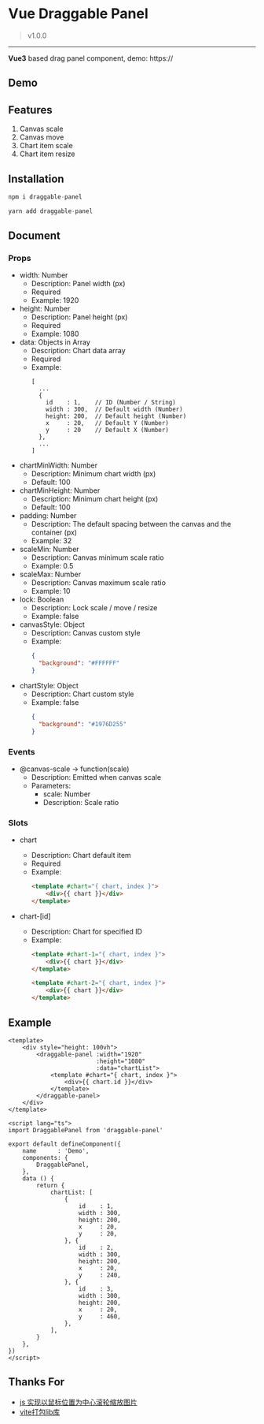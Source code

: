 # Vue Draggable Panel

> v1.0.0

---

**Vue3** based drag panel component, demo: https://

## Demo

## Features

1. Canvas scale
2. Canvas move
3. Chart item scale
4. Chart item resize

## Installation

``` typescript
npm i draggable-panel

yarn add draggable-panel
```

## Document

### Props

* width: Number
    - Description: Panel width (px)
    - Required
    - Example: 1920
* height: Number
    - Description: Panel height (px)
    - Required
    - Example: 1080
* data: Objects in Array
    - Description: Chart data array
    - Required
    - Example:
      ```
      [
        ...
        {
          id    : 1,    // ID (Number / String)
          width : 300,  // Default width (Number)
          height: 200,  // Default height (Number)
          x     : 20,   // Default Y (Number)
          y     : 20    // Default X (Number)
        },
        ...
      ]
      ```
* chartMinWidth: Number
    - Description: Minimum chart width (px)
    - Default: 100
* chartMinHeight: Number
    - Description: Minimum chart height (px)
    - Default: 100
* padding: Number
    - Description: The default spacing between the canvas and the container (px)
    - Example: 32
* scaleMin: Number
    - Description: Canvas minimum scale ratio
    - Example: 0.5
* scaleMax: Number
    - Description: Canvas maximum scale ratio
    - Example: 10
* lock: Boolean
    - Description: Lock scale / move / resize
    - Example: false
* canvasStyle: Object
    - Description: Canvas custom style
    - Example:
      ``` json
      {
        "background": "#FFFFFF"
      }
      ```
* chartStyle: Object
    - Description: Chart custom style
    - Example: false
      ``` json
      {
        "background": "#1976D255"
      }
      ```

### Events

* @canvas-scale -> function(scale)
    - Description: Emitted when canvas scale
    - Parameters:
        - scale: Number
        - Description: Scale ratio

### Slots

* chart
    - Description: Chart default item
    - Required
    - Example:
      ``` html
      <template #chart="{ chart, index }">
          <div>{{ chart }}</div>
      </template>
      ```

* chart-[id]
    - Description: Chart for specified ID
    - Example:
      ``` html
      <template #chart-1="{ chart, index }">
          <div>{{ chart }}</div>
      </template>

      <template #chart-2="{ chart, index }">
          <div>{{ chart }}</div>
      </template>
      ```

## Example

``` vue
<template>
    <div style="height: 100vh">
        <draggable-panel :width="1920"
                         :height="1080"
                         :data="chartList">
            <template #chart="{ chart, index }">
                <div>{{ chart.id }}</div>
            </template>
        </draggable-panel>
    </div>
</template>

<script lang="ts">
import DraggablePanel from 'draggable-panel'

export default defineComponent({
    name      : 'Demo',
    components: {
        DraggablePanel,
    },
    data () {
        return {
            chartList: [
                {
                    id    : 1,
                    width : 300,
                    height: 200,
                    x     : 20,
                    y     : 20,
                }, {
                    id    : 2,
                    width : 300,
                    height: 200,
                    x     : 20,
                    y     : 240,
                }, {
                    id    : 3,
                    width : 300,
                    height: 200,
                    x     : 20,
                    y     : 460,
                },
            ],
        }
    },
})
</script>
```

## Thanks For

* [js 实现以鼠标位置为中心滚轮缩放图片](https://juejin.cn/post/7009892447211749406)
* [vite打包lib库](https://juejin.cn/post/7073646687968821256)
